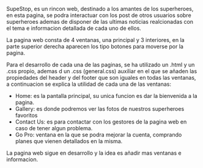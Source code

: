 SupeStop, es un rincon web, destinado a los amantes de los superheroes, en esta pagina, se podra interactuar con los post de otros usuarios sobre superheroes ademas de disponer de las ultimas noticias realcionadas con el tema e informacion detallada de cada uno de ellos.

La pagina web consta de 4 ventanas, una principal y 3 interiores, en la parte superior derecha aparecen los tipo botones para moverse por la pagina.

Para el desarrollo de cada una de las paginas, se ha utilizado un .html y un .css propio, ademas d un .css (general.css) auxiliar en el que se añaden las propiedades del header y del footer que son iguales en todas las ventanas, a continuacion se explica la utilidad de cada una de las ventanas:

- Home: es la pantalla principal, su unica funcion es dar la bienvenida a la pagina.
- Gallery: es donde podremos ver las fotos de nuestros superheroes favoritos
- Contact Us: es para contactar con los gestores de la pagina web en caso de tener algun problema.
- Go Pro: ventana en la que se podra mejorar la cuenta, comprando planes que vienen detallados en la misma.

La pagina web sigue en desarrollo y la idea es añadir mas ventanas e informacion.
